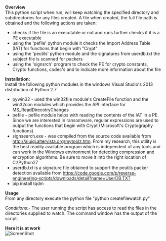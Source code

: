 <b>Overview </b> <br>
This python script when run, will keep watching the specified directory and subdirectories for any files created. A file when created, the full file path is obtained and the following actions are taken:
- checks if the file is an executable or not and runs further checks if it is a PE executable
- using the 'pefile' python module it checks the Import Address Table (IAT) for functions that begin with "Crypt"
- using the 'peutils' python module and the signatures from userdb.txt the subject file is scanned for packers
- using the 'signsrch' program to check the PE for crypto constants, Crypto functions, codec's and to indicate more information about the file

<b>Installation:</b> <br>
Install the following python modules in the windows Visual Studio's 2013 distribution of Python 2.7
- pywin32 - used the win32file module's CreateFile function and the win32con modules which provides the API interface for MS_ReadDirecotryChanges
- pefile - pefile module helps with reading the contents of the IAT in a PE. Since we are interested in ransomware, regular expressions are used to output the functions that begin with Crypt (Microsoft's Cryptography functions).
- signsearch.exe - was compiled from the source code available from http://aluigi.altervista.org/mytoolz.htm. From my research, this utility is the best readily available program which is independent of any tools and can work in the Windows environment for detecting compression and encryption algorithms. Be sure to move it into the right location of C:\Python27
- userdb.txt is a signature file obtained to support the peutils packer detection available from https://code.google.com/p/reverse-engineering-scripts/downloads/detail?name=UserDB.TXT
- pip install tqdm

<b>Usage </b> <br>
From any directory execute the python file "python createfilewatch.py"

<i>Conditions:-</i>
The user running the script has access to read the files in the directories supplied to watch.
The command window has the output of the script.

<b> Here it is at work </b> <br>
![ScreenShot](http://i.imgur.com/rZCSQ2T.png)
